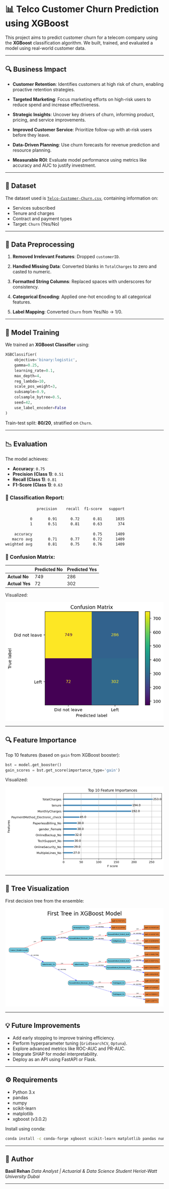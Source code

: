 # 📊 Telco Customer Churn Prediction using XGBoost

This project aims to predict customer churn for a telecom company using the **XGBoost** classification algorithm. We built, trained, and evaluated a model using real-world customer data.

---

## 🔍 Business Impact

* **Customer Retention**:
  Identifies customers at high risk of churn, enabling proactive retention strategies.

* **Targeted Marketing**:
  Focus marketing efforts on high-risk users to reduce spend and increase effectiveness.

* **Strategic Insights**:
  Uncover key drivers of churn, informing product, pricing, and service improvements.

* **Improved Customer Service**:
  Prioritize follow-up with at-risk users before they leave.

* **Data-Driven Planning**:
  Use churn forecasts for revenue prediction and resource planning.

* **Measurable ROI**:
  Evaluate model performance using metrics like accuracy and AUC to justify investment.

---

## 📁 Dataset

The dataset used is [`Telco-Customer-Churn.csv`](https://www.kaggle.com/datasets/rhonarosecortez/telco-customer-churn), containing information on:

* Services subscribed
* Tenure and charges
* Contract and payment types
* Target: `Churn` (Yes/No)

---

## 🧼 Data Preprocessing

1. **Removed Irrelevant Features**:
   Dropped `customerID`.

2. **Handled Missing Data**:
   Converted blanks in `TotalCharges` to zero and casted to numeric.

3. **Formatted String Columns**:
   Replaced spaces with underscores for consistency.

4. **Categorical Encoding**:
   Applied one-hot encoding to all categorical features.

5. **Label Mapping**:
   Converted `Churn` from Yes/No → 1/0.

---

## 🧪 Model Training

We trained an **XGBoost Classifier** using:

```python
XGBClassifier(
    objective='binary:logistic',
    gamma=0.25,
    learning_rate=0.1,
    max_depth=4,
    reg_lambda=10,
    scale_pos_weight=3,
    subsample=0.9,
    colsample_bytree=0.5,
    seed=42,
    use_label_encoder=False
)
```

Train-test split: **80/20**, stratified on `Churn`.

---

## 📉 Evaluation

The model achieves:

* **Accuracy**: `0.75`
* **Precision (Class 1)**: `0.51`
* **Recall (Class 1)**: `0.81`
* **F1-Score (Class 1)**: `0.63`

### 🔹 Classification Report:

```
              precision    recall  f1-score   support

           0       0.91      0.72      0.81      1035
           1       0.51      0.81      0.63       374

    accuracy                           0.75      1409
   macro avg       0.71      0.77      0.72      1409
weighted avg       0.81      0.75      0.76      1409
```

### 🔹 Confusion Matrix:

|                | Predicted No | Predicted Yes |
| -------------- | ------------ | ------------- |
| **Actual No**  | 749          | 286           |
| **Actual Yes** | 72           | 302           |

Visualized:

![Confusion Matrix](images/ConfusionMatrix.png)

---

## 🔍 Feature Importance

Top 10 features (based on `gain` from XGBoost booster):

```python
bst = model.get_booster()
gain_scores = bst.get_score(importance_type='gain')
```

Visualized:

![Feature Importance](images/FeatureImportance.png)

---

## 🌳 Tree Visualization

First decision tree from the ensemble:

![XGBoost Tree](images/TreeVisualization.png)

---

## 💡 Future Improvements

* Add early stopping to improve training efficiency.
* Perform hyperparameter tuning (`GridSearchCV`, `Optuna`).
* Explore advanced metrics like ROC-AUC and PR-AUC.
* Integrate SHAP for model interpretability.
* Deploy as an API using FastAPI or Flask.

---

## ⚙️ Requirements

* Python 3.x
* pandas
* numpy
* scikit-learn
* matplotlib
* xgboost (v3.0.2)

Install using conda:

```bash
conda install -c conda-forge xgboost scikit-learn matplotlib pandas numpy
```

---

## 👤 Author

**Basil Rehan**
*Data Analyst | Actuarial & Data Science Student*
*Heriot-Watt University Dubai*

---

